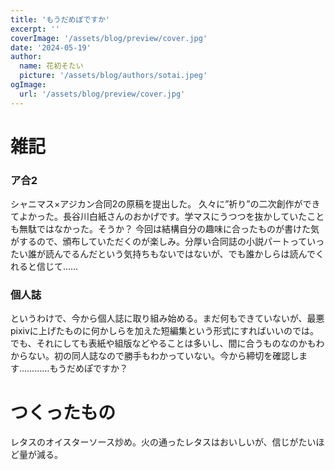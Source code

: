 ```yaml
---
title: 'もうだめぽですか'
excerpt: ''
coverImage: '/assets/blog/preview/cover.jpg'
date: '2024-05-19'
author:
  name: 花初そたい
  picture: '/assets/blog/authors/sotai.jpeg'
ogImage:
  url: '/assets/blog/preview/cover.jpg'
---
```

# 雑記
### ア合2
シャニマス×アジカン合同2の原稿を提出した。
久々に”祈り”の二次創作ができてよかった。長谷川白紙さんのおかげです。学マスにうつつを抜かしていたことも無駄ではなかった。そうか？
今回は結構自分の趣味に合ったものが書けた気がするので、頒布していただくのが楽しみ。分厚い合同誌の小説パートっていったい誰が読んでるんだという気持ちもないではないが、でも誰かしらは読んでくれると信じて……

### 個人誌
というわけで、今から個人誌に取り組み始める。まだ何もできていないが、最悪pixivに上げたものに何かしらを加えた短編集という形式にすればいいのでは。でも、それにしても表紙や組版などやることは多いし、間に合うものなのかもわからない。初の同人誌なので勝手もわかっていない。今から締切を確認します…………もうだめぽですか？

# つくったもの
レタスのオイスターソース炒め。火の通ったレタスはおいしいが、信じがたいほど量が減る。